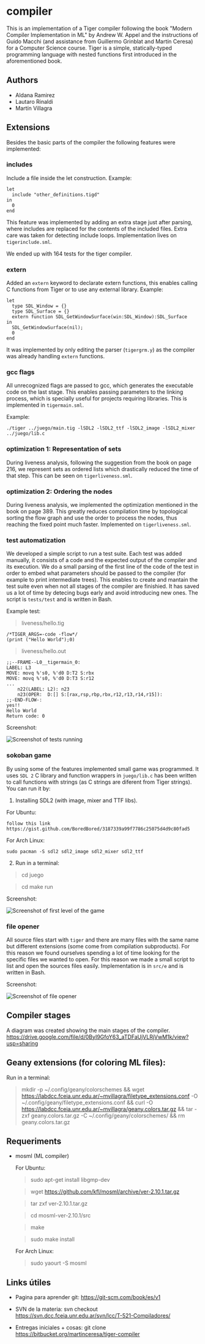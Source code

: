 # compiler
This is an implementation of a Tiger compiler following the book "Modern Compiler Implementation in ML" by Andrew W. Appel and the instructions of Guido Macchi (and assistance from Guillermo Grinblat and Martín Ceresa) for a Computer Science course. Tiger is a simple, statically-typed programming language with nested functions first introduced in the aforementioned book.

## Authors
* Aldana Ramirez
* Lautaro Rinaldi
* Martín Villagra

## Extensions
Besides the basic parts of the compiler the following features were implemented:

### includes
Include a file inside the let construction. Example:
```
let
  include "other_definitions.tigd"
in
  0
end
```
This feature was implemented by adding an extra stage just after parsing, where includes are replaced for the contents of the included files. Extra care was taken for detecting include loops. Implementation lives on `tigerinclude.sml`.


We ended up with 164 tests for the tiger compiler.


### extern
Added an `extern` keyword to declarate extern functions, this enables calling C functions from Tiger or to use any external library. Example:
```
let
  type SDL_Window = {}
  type SDL_Surface = {}
  extern function SDL_GetWindowSurface(win:SDL_Window):SDL_Surface
in
  SDL_GetWindowSurface(nil);
  0
end
```
It was implemented by only editing the parser (`tigergrm.y`) as the compiler was already handling `extern` functions.


### gcc flags
All unrecognized flags are passed to gcc, which generates the executable code on the last stage. This enables passing parameters to the linking process, which is specially useful for projects requiring libraries. This is implemented in `tigermain.sml`.

Example:
```
./tiger ../juego/main.tig -lSDL2 -lSDL2_ttf -lSDL2_image -lSDL2_mixer ../juego/lib.c
```


### optimization 1: Representation of sets
During liveness analysis, following the suggestion from the book on page 216, we represent sets as ordered lists which drastically reduced the time of that step. This can be seen on `tigerliveness.sml`.


### optimization 2: Ordering the nodes
During liveness analysis, we implemented the optimization mentioned in the book on page 389. This greatly reduces compilation time by topological sorting the flow graph and use the order to process the nodes, thus reaching the fixed point much faster. Implemented on `tigerliveness.sml`.


### test automatization
We developed a simple script to run a test suite. Each test was added manually, it consists of a code and the expected output of the compiler and its execution. We do a small parsing of the first line of the code of the test in order to embed what parameters should be passed to the compiler (for example to print intermediate trees). This enables to create and mantain the test suite even when not all stages of the compiler are finishied. It has saved us a lot of time by detecing bugs early and avoid introducing new ones. The script is `tests/test` and is written in Bash.

Example test:

> liveness/hello.tig
```
/*TIGER_ARGS=-code -flow*/
(print ("Hello World");0)
```

> liveness/hello.out
```bien!
;;--FRAME--L0__tigermain_0:
LABEL: L3
MOVE: movq %'s0, %'d0 D:T2 S:rbx
MOVE: movq %'s0, %'d0 D:T3 S:r12
...
	n22(LABEL: L2): n23
	n23(OPER:  D:[] S:[rax,rsp,rbp,rbx,r12,r13,r14,r15]): 
;;-END-FLOW-:
yes!!
Hello World
Return code: 0
```

Screenshot:

![Screenshot of tests running](https://raw.githubusercontent.com/vmartinv/compiler/master/screenshots/test_script.png)


### sokoban game
By using some of the features implemented small game was programmed. It uses `SDL 2` C library and function wrappers in `juego/lib.c` has been written to call functions with strings (as C strings are diferent from Tiger strings). You can run it by:
1. Installing SDL2 (with image, mixer and TTF libs).

  For Ubuntu:
  
    follow this link https://gist.github.com/BoredBored/3187339a99f7786c25075d4d9c80fad5
   
  For Arch Linux:
  
    sudo pacman -S sdl2 sdl2_image sdl2_mixer sdl2_ttf
  
2. Run in a terminal:
  > cd juego
  
  > cd make run


Screenshot:

![Screenshot of first level of the game](https://raw.githubusercontent.com/vmartinv/compiler/master/screenshots/juego.png)

### file opener
All source files start with `tiger` and there are many files with the same name but different extensions (some come from compilation subproducts). For this reason we found ourselves spending a lot of time looking for the specific files we wanted to open. For this reason we made a small script to list and open the sources files easily. Implementation is in `src/e` and is written in Bash.

Screenshot:

![Screenshot of file opener](https://raw.githubusercontent.com/vmartinv/compiler/master/screenshots/e_script.png)

## Compiler stages
  A diagram was created showing the main stages of the compiler.
  https://drive.google.com/file/d/0ByI9GfoY63_aTDFaUjVLRjVwM1k/view?usp=sharing



## Geany extensions (for coloring ML files):
Run in a terminal:
>  mkdir -p ~/.config/geany/colorschemes && wget https://labdcc.fceia.unr.edu.ar/~mvillagra/filetype_extensions.conf -O ~/.config/geany/filetype_extensions.conf && curl -O https://labdcc.fceia.unr.edu.ar/~mvillagra/geany.colors.tar.gz && tar -zxf geany.colors.tar.gz -C ~/.config/geany/colorschemes/ && rm geany.colors.tar.gz



## Requeriments
* mosml (ML compiler)

  For Ubuntu:
    > sudo apt-get install libgmp-dev
    
    > wget https://github.com/kfl/mosml/archive/ver-2.10.1.tar.gz
    
    > tar zxf ver-2.10.1.tar.gz
    
    > cd mosml-ver-2.10.1/src
    
    > make
    
    > sudo make install
  
  For Arch Linux:
    > sudo yaourt -S mosml



## Links útiles
* Pagina para aprender git:
  https://git-scm.com/book/es/v1
  
* SVN de la materia:
  svn checkout https://svn.dcc.fceia.unr.edu.ar/svn/lcc/T-521-Compiladores/
  
* Entregas iniciales + cosas:
  git clone https://bitbucket.org/martinceresa/tiger-compiler
